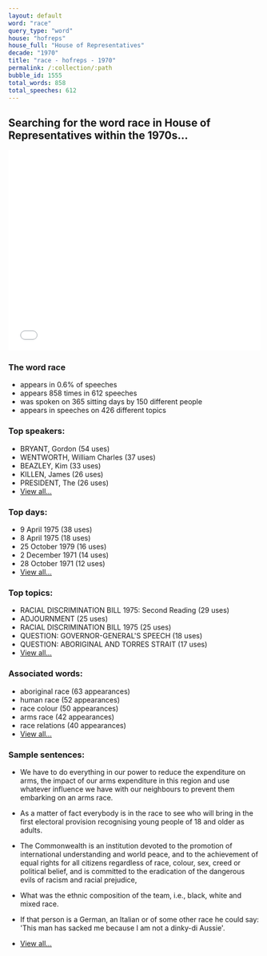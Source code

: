 ```yaml
---
layout: default
word: "race"
query_type: "word"
house: "hofreps"
house_full: "House of Representatives"
decade: "1970"
title: "race - hofreps - 1970"
permalink: /:collection/:path
bubble_id: 1555
total_words: 858
total_speeches: 612
---
```



## Searching for the word **race** in House of Representatives within the 1970s...

<iframe width="100%" height="400" frameborder="0" scrolling="no" src="//plot.ly/~wragge/1555.embed"></iframe>

### The word **race**

* appears in 0.6% of speeches
* appears 858 times in 612 speeches
* was spoken on 365 sitting days by 150 different people
* appears in speeches on 426 different topics

### Top speakers:

* BRYANT, Gordon (54 uses)
* WENTWORTH, William Charles (37 uses)
* BEAZLEY, Kim (33 uses)
* KILLEN, James (26 uses)
* PRESIDENT, The (26 uses)
* [View all...](speakers/)


### Top days:

* 9 April 1975 (38 uses)
* 8 April 1975 (18 uses)
* 25 October 1979 (16 uses)
* 2 December 1971 (14 uses)
* 28 October 1971 (12 uses)
* [View all...](days/)


### Top topics:

* RACIAL DISCRIMINATION BILL 1975: Second Reading (29 uses)
* ADJOURNMENT (25 uses)
* RACIAL DISCRIMINATION BILL 1975 (25 uses)
* QUESTION: GOVERNOR-GENERAL'S SPEECH (18 uses)
* QUESTION: ABORIGINAL AND TORRES STRAIT (17 uses)
* [View all...](topics/)


### Associated words:

* aboriginal race (63 appearances)
* human race (52 appearances)
* race colour (50 appearances)
* arms race (42 appearances)
* race relations (40 appearances)
* [View all...](collocations/)


### Sample sentences:

* We have to do everything in our power to reduce the expenditure on arms, the impact of our arms expenditure in this region and use whatever influence we have with our neighbours to prevent them embarking on an arms <span class="highlight">race</span>.

* As a matter of fact everybody is in the <span class="highlight">race</span> to see who will bring in the first electoral provision recognising young people of 18 and older as adults.

* The Commonwealth is an institution devoted to the promotion of international understanding and world peace, and to the achievement of equal rights for all citizens regardless of <span class="highlight">race</span>, colour, sex, creed or political belief, and is committed to the eradication of the dangerous evils of racism and racial prejudice,

* What was the ethnic composition of the team, i.e., black, white and mixed <span class="highlight">race</span>.

* If that person is a German, an Italian or of some other <span class="highlight">race</span> he could say: 'This man has sacked me because I am not a dinky-di Aussie'.

* [View all...](contexts/)

